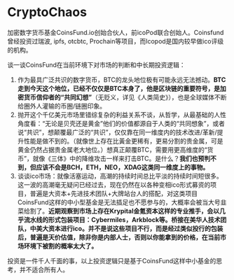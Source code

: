# CryptoChaos

加密数字货币基金CoinsFund.io创始合伙人，前icoPod联合创始人。Coinsfund曾经投资过瑞波, ipfs, otcbtc, Prochain等项目，而Icopod是国内较早做ico评级的机构。

谈一谈CoinsFund在当前环境下对市场的判断和中长期投资逻辑：

1. 作为最具广泛共识的数字货币，BTC的龙头地位极有可能永远无法撼动。**BTC走到今天这个地位，已经不仅仅是BTC本身了，他是区块链的重要符号，是加密货币信仰者的“共同幻想”**（无贬义，详见《人类简史》），也是全球媒体不断给圈外人灌输的币圈/链圈印象。
2. 抛开这个千亿美元市场里错综复杂的利益关系不谈，从哲学，从最基础的人性角度看：“无论是贝壳还是黄金”他们的价值都源自于人类的“共同想象”，或者说“共识”，想颠覆最广泛的“共识”，仅仅靠在同一维度内的技术改进/革新/提升性能是做不到的。（就像世上存在比黃金更稀有，更易分割的贵金属，可是黄金仍然占据贵金属老大地位。）想真正颠覆BTC，需要用更高维度的“货币”，就像《三体》中的降维攻击一样来打击BTC。是什么？**我们也预判不到，但应该不会是BCH，ETH，NEO，XDAG这类同一维度上的事物。**
3. 谈谈ico市场：就像活塞运动，高潮的持续时间总比平淡的持续时间短很多。这一波的高潮毫无疑问已经过去，现在仍然在以各种变相ico形式募资的项目，普遍是大资本+先进技术团队+大牌站台人的搭配，对这类项目CoinsFund这样的中小型基金是无法插足也不愿参与的，大概率会被当大号韭菜给割了。**近期观察到市场上存在Krypital金氪资本这样的专业推手，会以几乎流水线的形式包装项目：Cybermiles，Arkblock等。桥接在美华人技术团队，中美大资本进行ico。并不是说这些项目不行，而是经过类似投行的包装后，普遍是天价估值，除非你是内部人士，否则以你能拿到的价格，在当前市场环境下被割的概率太大了。**

投资是一件千人千面的事，以上投资逻辑只是基于CoinsFund这样中小基金的思考，并不适合所有人。
